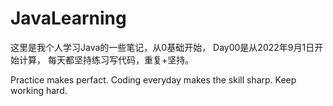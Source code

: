 # JavaLearning
这里是我个人学习Java的一些笔记，从0基础开始，
Day00是从2022年9月1日开始计算，
每天都坚持练习写代码，重复+坚持。

Practice makes perfact.
Coding everyday makes the skill sharp.
Keep working hard.
